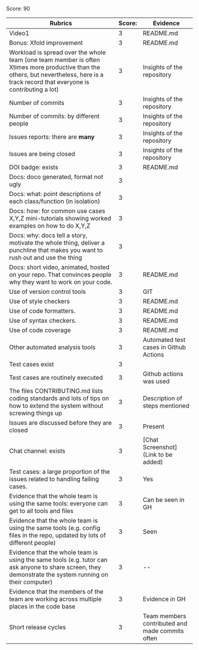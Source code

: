 Score: 90

|Rubrics|Score:|Evidence|
|-----|---------|---------|
|Video1| 3 | README.md | 
Bonus: Xfold improvement | 3 | README.md
|Workload is spread over the whole team (one team member is often Xtimes more productive than the others, but nevertheless, here is a track record that everyone is contributing a lot)| 3 | Insights of the repository |
|Number of commits| 3 | Insights of the repository |
|Number of commits: by different people| 3 | Insights of the repository |
|Issues reports: there are **many**| 3 | Insights of the repository |
|Issues are being closed| 3 | Insights of the repository |
|DOI badge: exists| 3 | README.md |
|Docs: doco generated, format not ugly | 3 |  |
|Docs: what: point descriptions of each class/function (in isolation) | 3 |  |
|Docs: how: for common use cases X,Y,Z mini-tutorials showing worked examples on how to do X,Y,Z| 3 |  |
|Docs: why: docs tell a story, motivate the whole thing, deliver a punchline that makes you want to rush out and use the thing| 3 |  |
|Docs: short video, animated, hosted on your repo. That convinces people why they want to work on your code.| 3 | README.md |
|Use of version control tools| 3 | GIT |
|Use of style checkers | 3 | README.md |
|Use of code formatters. | 3 | README.md |
|Use of syntax checkers. | 3 | README.md |
|Use of code coverage | 3 | README.md |
|Other automated analysis tools| 3 | Automated test cases in Github Actions |
|Test cases exist| 3 |  |
|Test cases are routinely executed| 3 | Github actions was used |
|The files CONTRIBUTING.md lists coding standards and lots of tips on how to extend the system without screwing things up| 3 | Description of steps mentioned |
|Issues are discussed before they are closed| 3 | Present  |
|Chat channel: exists| 3 | [Chat Screenshot](Link to be added) |
|Test cases: a large proportion of the issues related to handling failing cases.| 3 | Yes |
|Evidence that the whole team is using the same tools: everyone can get to all tools and files| 3 | Can be seen in GH |
|Evidence that the whole team is using the same tools (e.g. config files in the repo, updated by lots of different people)| 3 | Seen |
|Evidence that the whole team is using the same tools (e.g. tutor can ask anyone to share screen, they demonstrate the system running on their computer)| 3 | -- |
|Evidence that the members of the team are working across multiple places in the code base| 3 | Evidence in GH |
|Short release cycles | 3  | Team members contributed and made commits often |
